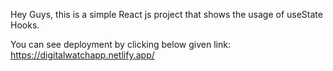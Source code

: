 Hey Guys, this is a simple React js project that shows the usage of useState Hooks.

You can see deployment by clicking below given link:
https://digitalwatchapp.netlify.app/
